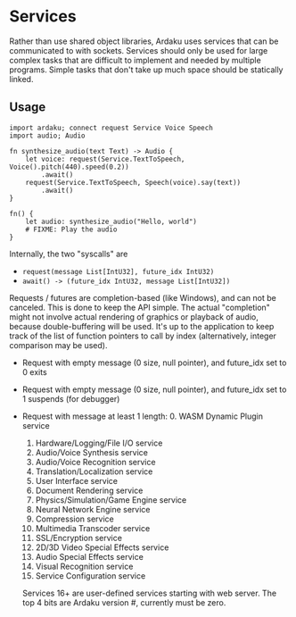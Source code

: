 # Services
Rather than use shared object libraries, Ardaku uses services that can be
communicated to with sockets.  Services should only be used for large complex
tasks that are difficult to implement and needed by multiple programs.  Simple
tasks that don't take up much space should be statically linked.

## Usage
```kuru
import ardaku; connect request Service Voice Speech
import audio; Audio

fn synthesize_audio(text Text) -> Audio {
    let voice: request(Service.TextToSpeech, Voice().pitch(440).speed(0.2))
        .await()
    request(Service.TextToSpeech, Speech(voice).say(text))
        .await()
}

fn() {
    let audio: synthesize_audio("Hello, world")
    # FIXME: Play the audio
}
```

Internally, the two "syscalls" are
 - `request(message List[IntU32], future_idx IntU32)`
 - `await() -> (future_idx IntU32, message List[IntU32])`

Requests / futures are completion-based (like Windows), and can not be canceled.
This is done to keep the API simple.  The actual "completion" might not involve
actual rendering of graphics or playback of audio, because double-buffering will
be used.  It's up to the application to keep track of the list of function
pointers to call by index (alternatively, integer comparison may be used).

 - Request with empty message (0 size, null pointer), and future_idx set to 0
   exits
 - Request with empty message (0 size, null pointer), and future_idx set to 1
   suspends (for debugger)
 - Request with message at least 1 length:
   0. WASM Dynamic Plugin service
   1. Hardware/Logging/File I/O service
   2. Audio/Voice Synthesis service
   3. Audio/Voice Recognition service
   4. Translation/Localization service
   5. User Interface service
   6. Document Rendering service
   7. Physics/Simulation/Game Engine service
   8. Neural Network Engine service
   9. Compression service
   10. Multimedia Transcoder service
   11. SSL/Encryption service
   12. 2D/3D Video Special Effects service
   13. Audio Special Effects service
   14. Visual Recognition service
   15. Service Configuration service

   Services 16+ are user-defined services starting with web server.  The top 4
   bits are Ardaku version #, currently must be zero.
